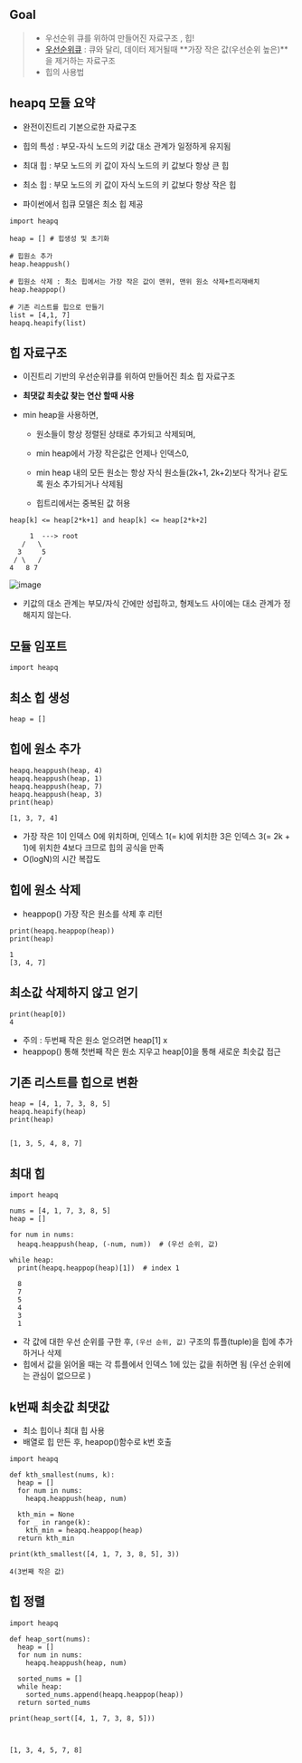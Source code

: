 ## Goal

> - 우선순위 큐를 위하여 만들어진 자료구조 , 힙!
> - [우선순위큐](https://github.com/redcarrot01/hryu_algorithm_study_with_python/blob/main/python%EB%AC%B8%EB%B2%95/%EC%9A%B0%EC%84%A0%EC%88%9C%EC%9C%84%ED%81%90.ipynb) : 큐와 달리, 데이터 제거될때 **가장 작은 값(우선순위 높은)**을 제거하는 자료구조
> - 힙의 사용법



## heapq 모듈 요약

- 완전이진트리 기본으로한 자료구조
- 힙의 특성 : 부모-자식 노드의 키값 대소 관계가 일정하게 유지됨
- 최대 힙 : 부모 노드의 키 값이 자식 노드의 키 값보다 항상 큰 힙
- 최소 힙 : 부모 노드의 키 값이 자식 노드의 키 값보다 항상 작은 힙


- 파이썬에서 힙큐 모델은 최소 힙 제공
~~~
import heapq

heap = [] # 힙생성 및 초기화

# 힙원소 추가 
heap.heappush() 

# 힙원소 삭제 : 최소 힙에서는 가장 작은 값이 맨위, 맨위 원소 삭제+트리재배치
heap.heappop()

# 기존 리스트를 힙으로 만들기
list = [4,1, 7]
heapq.heapify(list)
~~~

## 힙 자료구조

- 이진트리 기반의 우선순위큐를 위하여 만들어진 최소 힙 자료구조

- **최댓값 최솟값 찾는 연산 할때 사용**

- min heap을 사용하면, 

  - 원소들이 항상 정렬된 상태로 추가되고 삭제되며, 
  - min heap에서 가장 작은값은 언제나 인덱스0, 
  - min heap 내의 모든 원소는 항상 자식 원소들(2k+1, 2k+2)보다 작거나 같도록 원소 추가되거나 삭제됨

  - 힙트리에서는 중복된 값 허용

~~~
heap[k] <= heap[2*k+1] and heap[k] <= heap[2*k+2]

     1  ---> root
   /   \
  3     5
 / \   /
4   8 7
~~~

![image](https://user-images.githubusercontent.com/38436013/110625229-83dfb400-81e2-11eb-8333-5441e236916f.png)

-  키값의 대소 관계는 부모/자식 간에만 성립하고, 형제노드 사이에는 대소 관계가 정해지지 않는다.

## 모듈 임포트

~~~
import heapq
~~~

## 최소 힙 생성

~~~
heap = []
~~~

## 힙에 원소 추가

~~~
heapq.heappush(heap, 4)
heapq.heappush(heap, 1)
heapq.heappush(heap, 7)
heapq.heappush(heap, 3)
print(heap)

[1, 3, 7, 4]
~~~

- 가장 작은 1이 인덱스 0에 위치하며, 인덱스 1(= k)에 위치한 3은 인덱스 3(= 2k + 1)에 위치한 4보다 크므로 힙의 공식을 만족
- O(logN)의 시간 복잡도

## 힙에 원소 삭제

- heappop() 가장 작은 원소를 삭제 후 리턴

~~~
print(heapq.heappop(heap))
print(heap)

1
[3, 4, 7]
~~~

## 최소값 삭제하지 않고 얻기

~~~
print(heap[0])
4
~~~

- 주의 : 두번째 작은 원소 얻으려면 heap[1] x
- heappop() 통해 첫번째 작은 원소 지우고 heap[0]을 통해 새로운 최솟값 접근


## 기존 리스트를 힙으로 변환

~~~
heap = [4, 1, 7, 3, 8, 5]
heapq.heapify(heap)
print(heap)


[1, 3, 5, 4, 8, 7]
~~~

## 최대 힙

~~~
import heapq

nums = [4, 1, 7, 3, 8, 5]
heap = []

for num in nums:
  heapq.heappush(heap, (-num, num))  # (우선 순위, 값)

while heap:
  print(heapq.heappop(heap)[1])  # index 1
  
  8
  7
  5
  4
  3
  1
~~~

- 각 값에 대한 우선 순위를 구한 후, `(우선 순위, 값)` 구조의 튜플(tuple)을 힙에 추가하거나 삭제
- 힙에서 값을 읽어올 때는 각 튜플에서 인덱스 1에 있는 값을 취하면 됨 (우선 순위에는 관심이 없으므로 )

## k번째 최솟값 최댓값

- 최소 힙이나 최대 힙 사용
- 배열로 힙 만든 후, heapop()함수로 k번 호출

~~~
import heapq

def kth_smallest(nums, k):
  heap = []
  for num in nums:
    heapq.heappush(heap, num)

  kth_min = None
  for _ in range(k):
    kth_min = heapq.heappop(heap)
  return kth_min

print(kth_smallest([4, 1, 7, 3, 8, 5], 3))

4(3번째 작은 값)
~~~

## 힙 정렬

~~~
import heapq

def heap_sort(nums):
  heap = []
  for num in nums:
    heapq.heappush(heap, num)
  
  sorted_nums = []
  while heap:
    sorted_nums.append(heapq.heappop(heap))
  return sorted_nums

print(heap_sort([4, 1, 7, 3, 8, 5]))



[1, 3, 4, 5, 7, 8]
~~~











